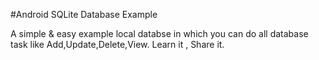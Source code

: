 #Android SQLite Database Example

A simple & easy example local databse in which you can do all database task like Add,Update,Delete,View.
Learn it , Share it.
